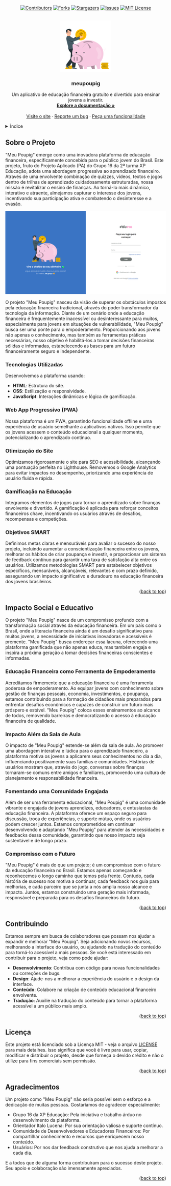 <a name="readme-top"></a>

<div align="center">
  
  [![Contributors][contributors-shield]][contributors-url]
  [![Forks][forks-shield]][forks-url]
  [![Stargazers][stars-shield]][stars-url]
  [![Issues][issues-shield]][issues-url]
  [![MIT License][license-shield]][license-url]

</div>
<br />
<div align="center">
  <a href="https://github.com/voaneves/meupoupig">
    <img src="assets/left-image.svg" alt="Logo" width="160" height="160">
  </a>
  <h3 align="center">meupoupig</h3>
  <p align="center">
    Um aplicativo de educação financeira gratuito e divertido para ensinar jovens a investir.
    <br />
    <a href="https://github.com/voaneves/meupoupig"><strong>Explore a documentação »</strong></a>
    <br />
    <br />
    <a href="https://voaneves.com/meupoupig">Visite o site</a>
    ·
    <a href="https://github.com/voaneves/meupoupig/issues">Reporte um bug</a>
    ·
    <a href="https://github.com/voaneves/meupoupig/issues">Peça uma funcionalidade</a>
  </p>
</div>

<details>
  <summary>Índice</summary>
  <ol>
    <li>
      <a href="#sobre-o-projeto">Sobre o Projeto</a>
      <ul>
        <li><a href="#tecnologias-utilizadas">Tecnologias Utilizadas</a></li>
        <li><a href="#web-app-progressivo-pwa">Web App Progressivo (PWA)</a></li>
        <li><a href="#otimizacao-do-site">Otimização do Site</a></li>
        <li><a href="#gamificacao-na-educacao">Gamificação na Educação</a></li>
        <li><a href="#objetivos-smart">Objetivos SMART</a></li>
      </ul>
    </li>
    <li>
      <a href="#impacto-social-e-educativo">Impacto Social e Educativo</a>
      <ul>
        <li><a href="#educacao-financeira-como-ferramenta-de-empoderamento">Educação Financeira como Ferramenta de Empoderamento</a></li>
        <li><a href="#impacto-alem-da-sala-de-aula">Impacto Além da Sala de Aula</a></li>
        <li><a href="#fomentando-uma-comunidade-engajada">Fomentando uma Comunidade Engajada</a></li>
        <li><a href="#compromisso-com-o-futuro">Compromisso com o Futuro</a></li>
      </ul>
    </li>
    <li><a href="#contribuindo">Contribuindo</a></li>
    <li><a href="#licenca">Licença</a></li>
    <li><a href="#agradecimentos">Agradecimentos</a></li>
  </ol>
</details>

## Sobre o Projeto

"Meu Poupig" emerge como uma inovadora plataforma de educação financeira, especificamente concebida para o público jovem do Brasil. Este projeto, fruto do Projeto Aplicado (PA) do Grupo 16 da 2ª turma XP Educação, adota uma abordagem progressiva ao aprendizado financeiro. Através de uma envolvente combinação de quizzes, vídeos, textos e jogos dentro de trilhas de aprendizado cuidadosamente estruturadas, nossa missão é revitalizar o ensino de finanças. Ao torná-lo mais dinâmico, interativo e atraente, almejamos capturar o interesse dos jovens, incentivando sua participação ativa e combatendo o desinteresse e a evasão.

<div align="center">
  <a href="https://voaneves.com/meupoupig">
    <img src="assets/screenshot.png" alt="Screenshot da página inicial">
  </a>
</div>

O projeto "Meu Poupig" nasceu da visão de superar os obstáculos impostos pela educação financeira tradicional, através do poder transformador da tecnologia da informação. Diante de um cenário onde a educação financeira é frequentemente inacessível ou desinteressante para muitos, especialmente para jovens em situações de vulnerabilidade, "Meu Poupig" busca ser uma ponte para o empoderamento. Proporcionando aos jovens não apenas o conhecimento, mas também as ferramentas práticas necessárias, nosso objetivo é habilitá-los a tomar decisões financeiras sólidas e informadas, estabelecendo as bases para um futuro financeiramente seguro e independente.

### Tecnologias Utilizadas

Desenvolvemos a plataforma usando:

- **HTML**: Estrutura do site.
- **CSS**: Estilização e responsividade.
- **JavaScript**: Interações dinâmicas e lógica de gamificação.

### Web App Progressivo (PWA)

Nossa plataforma é um PWA, garantindo funcionalidade offline e uma experiência de usuário semelhante a aplicativos nativos. Isso permite que os jovens acessem o conteúdo educacional a qualquer momento, potencializando o aprendizado contínuo.

### Otimização do Site

Optimizamos rigorosamente o site para SEO e acessibilidade, alcançando uma pontuação perfeita no Lighthouse. Removemos o Google Analytics para evitar impactos no desempenho, priorizando uma experiência de usuário fluida e rápida.

### Gamificação na Educação

Integramos elementos de jogos para tornar o aprendizado sobre finanças envolvente e divertido. A gamificação é aplicada para reforçar conceitos financeiros chave, incentivando os usuários através de desafios, recompensas e competições.

### Objetivos SMART

Definimos metas claras e mensuráveis para avaliar o sucesso do nosso projeto, incluindo aumentar a conscientização financeira entre os jovens, melhorar os hábitos de criar poupança e investir, e proporcionar um sistema de feedback contínuo para garantir uma taxa de satisfação alta entre os usuários. Utilizamos metodologias SMART para estabelecer objetivos específicos, mensuráveis, alcançáveis, relevantes e com prazo definido, assegurando um impacto significativo e duradouro na educação financeira dos jovens brasileiros.

<p align="right">(<a href="#readme-top">back to top</a>)</p>

## Impacto Social e Educativo

O projeto "Meu Poupig" nasce de um compromisso profundo com a transformação social através da educação financeira. Em um país como o Brasil, onde a literacia financeira ainda é um desafio significativo para muitos jovens, a necessidade de iniciativas inovadoras e acessíveis é premente. "Meu Poupig" busca endereçar essa lacuna, oferecendo uma plataforma gamificada que não apenas educa, mas também engaja e inspira a próxima geração a tomar decisões financeiras conscientes e informadas.

### Educação Financeira como Ferramenta de Empoderamento

Acreditamos firmemente que a educação financeira é uma ferramenta poderosa de empoderamento. Ao equipar jovens com conhecimento sobre gestão de finanças pessoais, economia, investimentos, e poupança, estamos contribuindo para a formação de cidadãos mais preparados para enfrentar desafios econômicos e capazes de construir um futuro mais próspero e estável. "Meu Poupig" coloca esses ensinamentos ao alcance de todos, removendo barreiras e democratizando o acesso à educação financeira de qualidade.

### Impacto Além da Sala de Aula

O impacto de "Meu Poupig" estende-se além da sala de aula. Ao promover uma abordagem interativa e lúdica para o aprendizado financeiro, a plataforma motiva os jovens a aplicarem seus conhecimentos no dia a dia, influenciando positivamente suas famílias e comunidades. Histórias de usuários mostram que, através do jogo, conversas sobre finanças tornaram-se comuns entre amigos e familiares, promovendo uma cultura de planejamento e responsabilidade financeira.

### Fomentando uma Comunidade Engajada

Além de ser uma ferramenta educacional, "Meu Poupig" é uma comunidade vibrante e engajada de jovens aprendizes, educadores, e entusiastas da educação financeira. A plataforma oferece um espaço seguro para discussão, troca de experiências, e suporte mútuo, onde os usuários podem crescer juntos. Estamos comprometidos em continuar desenvolvendo e adaptando "Meu Poupig" para atender às necessidades e feedbacks dessa comunidade, garantindo que nosso impacto seja sustentável e de longo prazo.

### Compromisso com o Futuro

"Meu Poupig" é mais do que um projeto; é um compromisso com o futuro da educação financeira no Brasil. Estamos apenas começando e reconhecemos o longo caminho que temos pela frente. Contudo, cada história de sucesso nos motiva a continuar, cada feedback nos guia para melhorias, e cada parceiro que se junta a nós amplia nosso alcance e impacto. Juntos, estamos construindo uma geração mais informada, responsável e preparada para os desafios financeiros do futuro.

<p align="right">(<a href="#readme-top">back to top</a>)</p>

## Contribuindo

Estamos sempre em busca de colaboradores que possam nos ajudar a expandir e melhorar "Meu Poupig". Seja adicionando novos recursos, melhorando a interface do usuário, ou ajudando na tradução do conteúdo para torná-lo acessível a mais pessoas. Se você está interessado em contribuir para o projeto, veja como pode ajudar:

- **Desenvolvimento**: Contribua com código para novas funcionalidades ou correções de bugs.
- **Design**: Ajude-nos a melhorar a experiência do usuário e o design da interface.
- **Conteúdo**: Colabore na criação de conteúdo educacional financeiro envolvente.
- **Tradução**: Auxilie na tradução do conteúdo para tornar a plataforma acessível a um público mais amplo.

<p align="right">(<a href="#readme-top">back to top</a>)</p>

## Licença

Este projeto está licenciado sob a Licença MIT - veja o arquivo [LICENSE](LICENSE) para mais detalhes. Isso significa que você é livre para usar, copiar, modificar e distribuir o projeto, desde que forneça o devido crédito e não o utilize para fins comerciais sem permissão.

<p align="right">(<a href="#readme-top">back to top</a>)</p>

## Agradecimentos

Um projeto como "Meu Poupig" não seria possível sem o esforço e a dedicação de muitas pessoas. Gostaríamos de agradecer especialmente:

- Grupo 16 da XP Educação: Pela iniciativa e trabalho árduo no desenvolvimento da plataforma.
- Orientador Italo Lucena: Por sua orientação valiosa e suporte contínuo.
- Comunidade de Desenvolvedores e Educadores Financeiros: Por compartilhar conhecimento e recursos que enriquecem nosso conteúdo.
- Usuários: Por nos dar feedback construtivo que nos ajuda a melhorar a cada dia.

E a todos que de alguma forma contribuíram para o sucesso deste projeto. Seu apoio e colaboração são imensamente apreciados.

<p align="right">(<a href="#readme-top">back to top</a>)</p>

[contributors-shield]: https://img.shields.io/github/contributors/voaneves/meupoupig.svg?style=for-the-badge
[contributors-url]: https://github.com/voaneves/meupoupig/graphs/contributors
[forks-shield]: https://img.shields.io/github/forks/voaneves/meupoupig.svg?style=for-the-badge
[forks-url]: https://github.com/voaneves/meupoupig/network/members
[stars-shield]: https://img.shields.io/github/stars/voaneves/meupoupig.svg?style=for-the-badge
[stars-url]: https://github.com/voaneves.com/meupoupig/stargazers
[issues-shield]: https://img.shields.io/github/issues/voaneves/meupoupig.svg?style=for-the-badge
[issues-url]: https://github.com/voaneves/meupoupig/issues
[license-shield]: https://img.shields.io/github/license/voaneves/meupoupig.svg?style=for-the-badge
[license-url]: https://github.com/voaneves/meupoupig/blob/main/LICENSE
